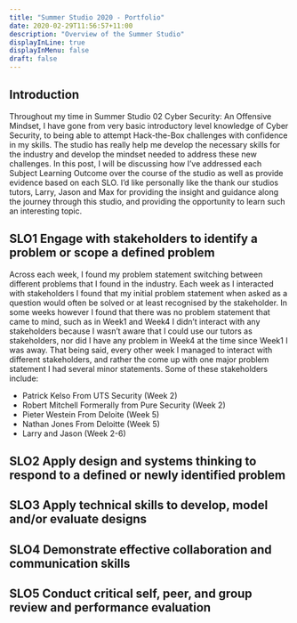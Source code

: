 ```yaml
---
title: "Summer Studio 2020 - Portfolio"
date: 2020-02-29T11:56:57+11:00
description: "Overview of the Summer Studio"
displayInLine: true
displayInMenu: false
draft: false
---
```


## Introduction 
Throughout my time in Summer Studio 02 Cyber Security: An Offensive Mindset, I have gone from very basic introductory level knowledge of Cyber Security, to being able to attempt Hack-the-Box challenges with confidence in my skills.
The studio has really help me develop the necessary skills for the industry and develop the mindset needed to address these new challenges. 
In this post, I will be discussing how I’ve addressed each Subject Learning Outcome over the course of the studio as well as provide evidence based on each SLO.
I’d like personally like the thank our studios tutors, Larry, Jason and Max for providing the insight and guidance along the journey through this studio, and providing the opportunity to learn such an interesting topic.

## SLO1 Engage with stakeholders to identify a problem or scope a defined problem
Across each week, I found my problem statement switching between different problems that I found in the industry. Each week as I interacted with stakeholders I found that my initial problem statement when asked as a question would often be solved or at least recognised by the stakeholder.
In some weeks however I found that there was no problem statement that came to mind, such as in Week1 and Week4 I didn’t interact with any stakeholders because I wasn’t aware that I could use our tutors as stakeholders, nor did I have any problem in Week4 at the time since Week1 I was away.
That being said, every other week I managed to interact with different stakeholders, and rather the come up with one major problem statement I had several minor statements. 
Some of these stakeholders include:
<ul>
<li>
Patrick Kelso From UTS Security (Week 2)
</li>
<li>
Robert Mitchell Formerally from Pure Security (Week 2)
</li>
<li>
Pieter Westein From Deloite (Week 5)
</li>
<li>
Nathan Jones From Deloitte (Week 5)
</li>
<li>
Larry and Jason (Week 2-6)
</li>
</ul>


## SLO2 Apply design and systems thinking to respond to a defined or newly identified problem


## SLO3 Apply technical skills to develop, model and/or evaluate designs


## SLO4 Demonstrate effective collaboration and communication skills


## SLO5 Conduct critical self, peer, and group review and performance evaluation
